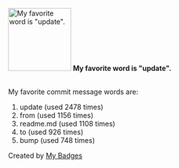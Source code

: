<img src="https://my-badges.github.io/my-badges/favorite-word.png" alt="My favorite word is &quot;update&quot;." title="My favorite word is &quot;update&quot;." width="128">
<strong>My favorite word is &quot;update&quot;.</strong>
<br><br>

My favorite commit message words are:

1. update (used 2478 times)
2. from (used 1156 times)
3. readme.md (used 1108 times)
4. to (used 926 times)
5. bump (used 748 times)


Created by <a href="https://github.com/my-badges/my-badges">My Badges</a>